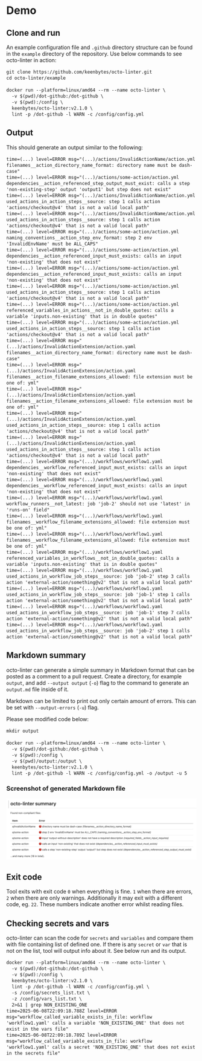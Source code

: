# Demo

## Clone and run
An example configuration file and `.github` directory structure can be found in the `example` directory of the 
repository. Use below commands to see octo-linter in action:

````
git clone https://github.com/keenbytes/octo-linter.git
cd octo-linter/example

docker run --platform=linux/amd64 --rm --name octo-linter \
  -v $(pwd)/dot-github:/dot-github \
  -v $(pwd):/config \
  keenbytes/octo-linter:v2.1.0 \
  lint -p /dot-github -l WARN -c /config/config.yml
````

## Output
This should generate an output similar to the following:

````
time=(...) level=ERROR msg="(...)/actions/InvalidActionName/action.yml filenames__action_directory_name_format: directory name must be dash-case"
time=(...) level=ERROR msg="(...)/actions/some-action/action.yml dependencies__action_referenced_step_output_must_exist: calls a step 'non-existing-step' output 'output1' but step does not exist"
time=(...) level=ERROR msg="(...)/actions/InvalidActionName/action.yml used_actions_in_action_steps__source: step 1 calls action 'actions/checkout@v4' that is not a valid local path"
time=(...) level=ERROR msg="(...)/actions/InvalidActionName/action.yml used_actions_in_action_steps__source: step 1 calls action 'actions/checkout@v4' that is not a valid local path"
time=(...) level=ERROR msg="(...)/actions/some-action/action.yml naming_conventions__action_step_env_format: step 2 env 'InvalidEnvName' must be ALL_CAPS"
time=(...) level=ERROR msg="(...)/actions/some-action/action.yml dependencies__action_referenced_input_must_exists: calls an input 'non-existing' that does not exist"
time=(...) level=ERROR msg="(...)/actions/some-action/action.yml dependencies__action_referenced_input_must_exists: calls an input 'non-existing' that does not exist"
time=(...) level=ERROR msg="(...)/actions/some-action/action.yml used_actions_in_action_steps__source: step 1 calls action 'actions/checkout@v4' that is not a valid local path"
time=(...) level=ERROR msg="(...)/actions/some-action/action.yml referenced_variables_in_actions__not_in_double_quotes: calls a variable 'inputs.non-existing' that is in double quotes"
time=(...) level=ERROR msg="(...)/actions/some-action/action.yml used_actions_in_action_steps__source: step 1 calls action 'actions/checkout@v4' that is not a valid local path"
time=(...) level=ERROR msg="(...)/actions/InvalidActionExtension/action.yaml filenames__action_directory_name_format: directory name must be dash-case"
time=(...) level=ERROR msg="(...)/actions/InvalidActionExtension/action.yaml filenames__action_filename_extensions_allowed: file extension must be one of: yml"
time=(...) level=ERROR msg="(...)/actions/InvalidActionExtension/action.yaml filenames__action_filename_extensions_allowed: file extension must be one of: yml"
time=(...) level=ERROR msg="(...)/actions/InvalidActionExtension/action.yaml used_actions_in_action_steps__source: step 1 calls action 'actions/checkout@v4' that is not a valid local path"
time=(...) level=ERROR msg="(...)/actions/InvalidActionExtension/action.yaml used_actions_in_action_steps__source: step 1 calls action 'actions/checkout@v4' that is not a valid local path"
time=(...) level=ERROR msg="(...)/workflows/workflow1.yaml dependencies__workflow_referenced_input_must_exists: calls an input 'non-existing' that does not exist"
time=(...) level=ERROR msg="(...)/workflows/workflow1.yaml dependencies__workflow_referenced_input_must_exists: calls an input 'non-existing' that does not exist"
time=(...) level=ERROR msg="(...)/workflows/workflow1.yaml workflow_runners__not_latest: job 'job-2' should not use 'latest' in 'runs-on' field"
time=(...) level=ERROR msg="(...)/workflows/workflow1.yaml filenames__workflow_filename_extensions_allowed: file extension must be one of: yml"
time=(...) level=ERROR msg="(...)/workflows/workflow1.yaml filenames__workflow_filename_extensions_allowed: file extension must be one of: yml"
time=(...) level=ERROR msg="(...)/workflows/workflow1.yaml referenced_variables_in_workflows__not_in_double_quotes: calls a variable 'inputs.non-existing' that is in double quotes"
time=(...) level=ERROR msg="(...)/workflows/workflow1.yaml used_actions_in_workflow_job_steps__source: job 'job-2' step 3 calls action 'external-action/something@v2' that is not a valid local path"
time=(...) level=ERROR msg="(...)/workflows/workflow1.yaml used_actions_in_workflow_job_steps__source: job 'job-1' step 1 calls action 'external-action/something@v2' that is not a valid local path"
time=(...) level=ERROR msg="(...)/workflows/workflow1.yaml used_actions_in_workflow_job_steps__source: job 'job-1' step 7 calls action 'external-action/something@v2' that is not a valid local path"
time=(...) level=ERROR msg="(...)/workflows/workflow1.yaml used_actions_in_workflow_job_steps__source: job 'job-2' step 1 calls action 'external-action/something@v2' that is not a valid local path"
````

## Markdown summary
octo-linter can generate a simple summary in Markdown format that can be posted as a comment to a pull request.  Create a directory,
for example `output`, and add `--output output` (`-o`) flag to the command to generate an `output.md` file inside of it.

Markdown can be limited to print out only certain amount of errors.  This can be set with `--output-errors` (`-u`) flag.

Please see modified code below:

````
mkdir output

docker run --platform=linux/amd64 --rm --name octo-linter \
  -v $(pwd)/dot-github:/dot-github \
  -v $(pwd):/config \
  -v $(pwd)/output:/output \
  keenbytes/octo-linter:v2.1.0 \
  lint -p /dot-github -l WARN -c /config/config.yml -o /output -u 5
````

### Screenshot of generated Markdown file

![output.md](assets/output-md.png "Markdown output generated by octo-linter")

## Exit code
Tool exits with exit code `0` when everything is fine.  `1` when there are errors, `2` when there are only
warnings.  Additionally it may exit with a different code, eg. `22`.  These numbers indicate another error
whilst reading files.

## Checking secrets and vars
octo-linter can scan the code for `secrets` and `variables` and compare them with file containing list of defined one.  If there is any `secret`
or `var` that is not on the list, tool will output info about it.  See below run and its output.

````
docker run --platform=linux/amd64 --rm --name octo-linter \
  -v $(pwd)/dot-github:/dot-github \
  -v $(pwd):/config \
  keenbytes/octo-linter:v2.1.0 \
  lint -p /dot-github -l WARN -c /config/config.yml \
  -s /config/secrets_list.txt \
  -z /config/vars_list.txt \
  2>&1 | grep NON_EXISTING_ONE
time=2025-06-08T22:09:18.788Z level=ERROR msg="workflow_called_variable_exists_in_file: workflow 'workflow1.yaml' calls a variable 'NON_EXISTING_ONE' that does not exist in the vars file"
time=2025-06-08T22:09:18.789Z level=ERROR msg="workflow_called_variable_exists_in_file: workflow 'workflow1.yaml' calls a secret 'NON_EXISTING_ONE' that does not exist in the secrets file"
````
